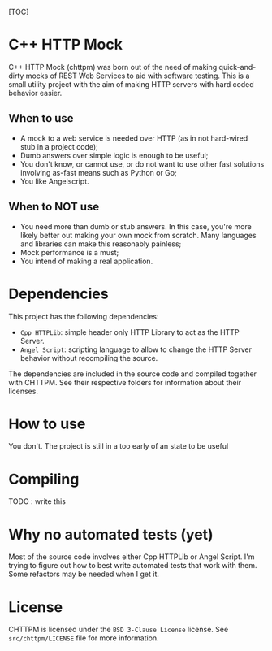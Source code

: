 [TOC]

# C++ HTTP Mock

C++ HTTP Mock (chttpm) was born out of the need of making quick-and-dirty mocks of REST Web Services to aid with software testing. This is a small utility project with the aim of making HTTP servers with hard coded behavior easier.

## When to use

- A mock to a web service is needed over HTTP (as in not hard-wired stub in a project code);
- Dumb answers over simple logic is enough to be useful;
- You don't know, or cannot use, or do not want to use other fast solutions involving as-fast means such as Python or Go;
- You like Angelscript.

## When to NOT use

- You need more than dumb or stub answers. In this case, you're more likely better out making your own mock from scratch. Many languages and libraries can make this reasonably painless;
- Mock performance is a must;
- You intend of making a real application.

# Dependencies

This project has the following dependencies:

- `Cpp HTTPLib`: simple header only HTTP Library to act as the HTTP Server.
- `Angel Script`: scripting language to allow to change the HTTP Server behavior without recompiling the source.

The dependencies are included in the source code and compiled together with CHTTPM. See their respective folders for information about their licenses.

# How to use

You don't. The project is still in a too early of an state to be useful

# Compiling

TODO : write this

# Why no automated tests (yet)

Most of the source code involves either Cpp HTTPLib or Angel Script. I'm trying to figure out how to best write automated tests that work with them. Some refactors may be needed when I get it.

# License

CHTTPM is licensed under the `BSD 3-Clause License` license. See `src/chttpm/LICENSE` file for more information.